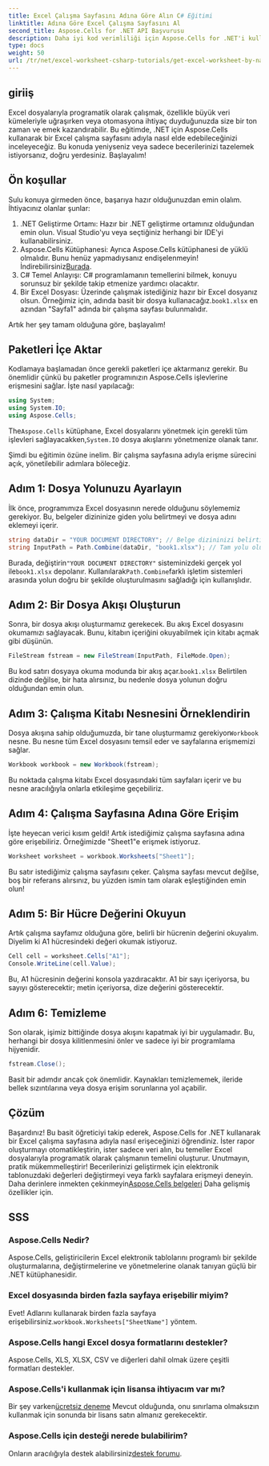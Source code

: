 ```yaml
---
title: Excel Çalışma Sayfasını Adına Göre Alın C# Eğitimi
linktitle: Adına Göre Excel Çalışma Sayfasını Al
second_title: Aspose.Cells for .NET API Başvurusu
description: Daha iyi kod verimliliği için Aspose.Cells for .NET'i kullanarak adım adım kılavuzla C# dilinde Excel çalışma sayfalarına adlarına göre erişin.
type: docs
weight: 50
url: /tr/net/excel-worksheet-csharp-tutorials/get-excel-worksheet-by-name-csharp-tutorial/
---
```

## giriiş

Excel dosyalarıyla programatik olarak çalışmak, özellikle büyük veri kümeleriyle uğraşırken veya otomasyona ihtiyaç duyduğunuzda size bir ton zaman ve emek kazandırabilir. Bu eğitimde, .NET için Aspose.Cells kullanarak bir Excel çalışma sayfasını adıyla nasıl elde edebileceğinizi inceleyeceğiz. Bu konuda yeniyseniz veya sadece becerilerinizi tazelemek istiyorsanız, doğru yerdesiniz. Başlayalım!

## Ön koşullar

Sulu konuya girmeden önce, başarıya hazır olduğunuzdan emin olalım. İhtiyacınız olanlar şunlar:

1. .NET Geliştirme Ortamı: Hazır bir .NET geliştirme ortamınız olduğundan emin olun. Visual Studio'yu veya seçtiğiniz herhangi bir IDE'yi kullanabilirsiniz.
2.  Aspose.Cells Kütüphanesi: Ayrıca Aspose.Cells kütüphanesi de yüklü olmalıdır. Bunu henüz yapmadıysanız endişelenmeyin! İndirebilirsiniz[Burada](https://releases.aspose.com/cells/net/).
3. C# Temel Anlayışı: C# programlamanın temellerini bilmek, konuyu sorunsuz bir şekilde takip etmenize yardımcı olacaktır.
4. Bir Excel Dosyası: Üzerinde çalışmak istediğiniz hazır bir Excel dosyanız olsun. Örneğimiz için, adında basit bir dosya kullanacağız.`book1.xlsx` en azından "Sayfa1" adında bir çalışma sayfası bulunmalıdır.

Artık her şey tamam olduğuna göre, başlayalım!

## Paketleri İçe Aktar

Kodlamaya başlamadan önce gerekli paketleri içe aktarmanız gerekir. Bu önemlidir çünkü bu paketler programınızın Aspose.Cells işlevlerine erişmesini sağlar. İşte nasıl yapılacağı:

```csharp
using System;
using System.IO;
using Aspose.Cells;
```

 The`Aspose.Cells` kütüphane, Excel dosyalarını yönetmek için gerekli tüm işlevleri sağlayacakken,`System.IO` dosya akışlarını yönetmenize olanak tanır.

Şimdi bu eğitimin özüne inelim. Bir çalışma sayfasına adıyla erişme sürecini açık, yönetilebilir adımlara böleceğiz.

## Adım 1: Dosya Yolunuzu Ayarlayın

İlk önce, programımıza Excel dosyasının nerede olduğunu söylememiz gerekiyor. Bu, belgeler dizininize giden yolu belirtmeyi ve dosya adını eklemeyi içerir.

```csharp
string dataDir = "YOUR DOCUMENT DIRECTORY"; // Belge dizininizi belirtin
string InputPath = Path.Combine(dataDir, "book1.xlsx"); // Tam yolu oluşturmak için birleştirin
```

 Burada, değiştirin`"YOUR DOCUMENT DIRECTORY"` sisteminizdeki gerçek yol ile`book1.xlsx` depolanır. Kullanılarak`Path.Combine`farklı işletim sistemleri arasında yolun doğru bir şekilde oluşturulmasını sağladığı için kullanışlıdır.

## Adım 2: Bir Dosya Akışı Oluşturun

Sonra, bir dosya akışı oluşturmamız gerekecek. Bu akış Excel dosyasını okumamızı sağlayacak. Bunu, kitabın içeriğini okuyabilmek için kitabı açmak gibi düşünün.

```csharp
FileStream fstream = new FileStream(InputPath, FileMode.Open);
```

 Bu kod satırı dosyaya okuma modunda bir akış açar.`book1.xlsx` Belirtilen dizinde değilse, bir hata alırsınız, bu nedenle dosya yolunun doğru olduğundan emin olun.

## Adım 3: Çalışma Kitabı Nesnesini Örneklendirin

 Dosya akışına sahip olduğumuzda, bir tane oluşturmamız gerekiyor`Workbook` nesne. Bu nesne tüm Excel dosyasını temsil eder ve sayfalarına erişmemizi sağlar.

```csharp
Workbook workbook = new Workbook(fstream);
```

Bu noktada çalışma kitabı Excel dosyasındaki tüm sayfaları içerir ve bu nesne aracılığıyla onlarla etkileşime geçebiliriz.

## Adım 4: Çalışma Sayfasına Adına Göre Erişim

İşte heyecan verici kısım geldi! Artık istediğimiz çalışma sayfasına adına göre erişebiliriz. Örneğimizde "Sheet1"e erişmek istiyoruz.

```csharp
Worksheet worksheet = workbook.Worksheets["Sheet1"];
```

Bu satır istediğimiz çalışma sayfasını çeker. Çalışma sayfası mevcut değilse, boş bir referans alırsınız, bu yüzden ismin tam olarak eşleştiğinden emin olun!

## Adım 5: Bir Hücre Değerini Okuyun

Artık çalışma sayfamız olduğuna göre, belirli bir hücrenin değerini okuyalım. Diyelim ki A1 hücresindeki değeri okumak istiyoruz.

```csharp
Cell cell = worksheet.Cells["A1"];
Console.WriteLine(cell.Value);
```

Bu, A1 hücresinin değerini konsola yazdıracaktır. A1 bir sayı içeriyorsa, bu sayıyı gösterecektir; metin içeriyorsa, dize değerini gösterecektir.

## Adım 6: Temizleme

Son olarak, işimiz bittiğinde dosya akışını kapatmak iyi bir uygulamadır. Bu, herhangi bir dosya kilitlenmesini önler ve sadece iyi bir programlama hijyenidir.

```csharp
fstream.Close();
```

Basit bir adımdır ancak çok önemlidir. Kaynakları temizlememek, ileride bellek sızıntılarına veya dosya erişim sorunlarına yol açabilir.

## Çözüm

Başardınız! Bu basit öğreticiyi takip ederek, Aspose.Cells for .NET kullanarak bir Excel çalışma sayfasına adıyla nasıl erişeceğinizi öğrendiniz. İster rapor oluşturmayı otomatikleştirin, ister sadece veri alın, bu temeller Excel dosyalarıyla programatik olarak çalışmanın temelini oluşturur.
 Unutmayın, pratik mükemmelleştirir! Becerilerinizi geliştirmek için elektronik tablonuzdaki değerleri değiştirmeyi veya farklı sayfalara erişmeyi deneyin. Daha derinlere inmekten çekinmeyin[Aspose.Cells belgeleri](https://reference.aspose.com/cells/net/) Daha gelişmiş özellikler için.

## SSS

### Aspose.Cells Nedir?
Aspose.Cells, geliştiricilerin Excel elektronik tablolarını programlı bir şekilde oluşturmalarına, değiştirmelerine ve yönetmelerine olanak tanıyan güçlü bir .NET kütüphanesidir.

### Excel dosyasında birden fazla sayfaya erişebilir miyim?
 Evet! Adlarını kullanarak birden fazla sayfaya erişebilirsiniz.`workbook.Worksheets["SheetName"]` yöntem.

### Aspose.Cells hangi Excel dosya formatlarını destekler?
Aspose.Cells, XLS, XLSX, CSV ve diğerleri dahil olmak üzere çeşitli formatları destekler.

### Aspose.Cells'i kullanmak için lisansa ihtiyacım var mı?
 Bir şey varken[ücretsiz deneme](https://releases.aspose.com/) Mevcut olduğunda, onu sınırlama olmaksızın kullanmak için sonunda bir lisans satın almanız gerekecektir.

### Aspose.Cells için desteği nerede bulabilirim?
Onların aracılığıyla destek alabilirsiniz[destek forumu](https://forum.aspose.com/c/cells/9).